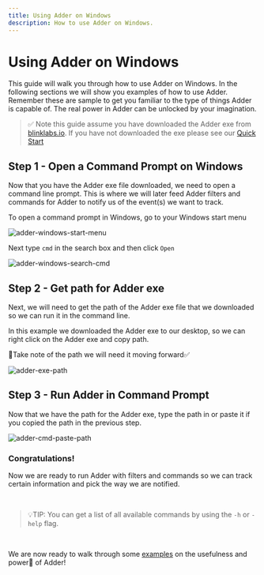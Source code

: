 ```yaml
---
title: Using Adder on Windows
description: How to use Adder on Windows.
---
```


# Using Adder on Windows

This guide will walk you through how to use Adder on Windows. In the following sections we will show you examples of how to use Adder. Remember these are sample to get you familiar to the type of things Adder is capable of. The real power in Adder can be unlocked by your imagination.

> ✅ Note this guide assume you have downloaded the Adder exe from <a href="https://blinklabs.io/projects-open-source" target="_blank">blinklabs.io</a>. If you have not downloaded the exe please see our [Quick Start](../quick-start-overview)

## Step 1 - Open a Command Prompt on Windows

Now that you have the Adder exe file downloaded, we need to open a command line prompt. This is where we will later feed Adder filters and commands for Adder to notify us of the event(s) we want to track.



To open a command prompt in Windows, go to your Windows start menu

![adder-windows-start-menu](/adder-windows-start-menu.png)



Next type `cmd` in the search box and then click `Open`

![adder-windows-search-cmd](/adder-windows-search-cmd.png)

## Step 2 - Get path for Adder exe

Next, we will need to get the path of the Adder exe file that we downloaded so we can run it in the command line.

In this example we downloaded the Adder exe to our desktop, so we can right click on the Adder exe and copy path.

📝Take note of the path we will need it moving forward✅

![adder-exe-path](/adder-exe-path.png)

## Step 3 - Run Adder in Command Prompt

Now that we have the path for the Adder exe, type the path in or paste it if you copied the path in the previous step.

![adder-cmd-paste-path](/adder-cmd-paste-path.png)

### Congratulations!

Now we are ready to run Adder with filters and commands so we can track certain information and pick the way we are notified.

<br />


> 💡TIP: You can get a list of all available commands by using the `-h` or `-help` flag.

<br />


We are now ready to walk through some [examples](../using-adder-examples-desc) on the usefulness and power💪 of Adder!
